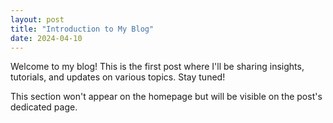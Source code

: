 ```yaml
---
layout: post
title: "Introduction to My Blog"
date: 2024-04-10
---
```

Welcome to my blog! This is the first post where I'll be sharing insights, tutorials, and updates on various topics. Stay tuned!
<!--more-->

This section won't appear on the homepage but will be visible on the post's dedicated page.
